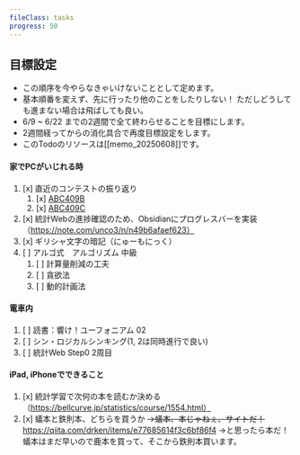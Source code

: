 ```yaml
---
fileClass: tasks
progress: 50
---
```


## 目標設定
- この順序を今やらなきゃいけないこととして定めます。
- 基本順番を変えず、先に行ったり他のことをしたりしない！
  ただしどうしても進まない場合は飛ばしても良い。
- 6/9 ~ 6/22 までの2週間で全て終わらせることを目標にします。
- 2週間経ってからの消化具合で再度目標設定をします。
- このTodoのリソースは[[memo_20250608]]です。
#### 家でPCがいじれる時
1. [x] 直近のコンテストの振り返り
	1. [x] [ABC409B](https://atcoder.jp/contests/abc409/tasks/abc409_b)
	2. [x] [ABC409C](https://atcoder.jp/contests/abc409/tasks/abc409_c)
2. [x] 統計Webの進捗確認のため、Obsidianにプログレスバーを実装（https://note.com/unco3/n/n49b6afaef623）
3. [x] ギリシャ文字の暗記（にゅーもにっく）
4. [ ] アルゴ式　アルゴリズム 中級
	1. [ ] 計算量削減の工夫
	2. [ ] 貪欲法
	3. [ ] 動的計画法

#### 電車内
1. [ ] 読書：響け！ユーフォニアム 02
2. [ ] シン・ロジカルシンキング(1, 2は同時進行で良い)
3. [ ] 統計Web Step0 2周目

#### iPad, iPhoneでできること
1. [x] 統計学習で次何の本を読むか決める（https://bellcurve.jp/statistics/course/1554.html）
2. [x] 蟻本と鉄則本、どちらを買うか
		~~→蟻本、本じゃねぇ、サイトだ！~~
		https://qiita.com/drken/items/e77685614f3c6bf86f4
		→と思ったら本だ！
		蟻本はまだ早いので鹿本を買って、そこから鉄則本買います。